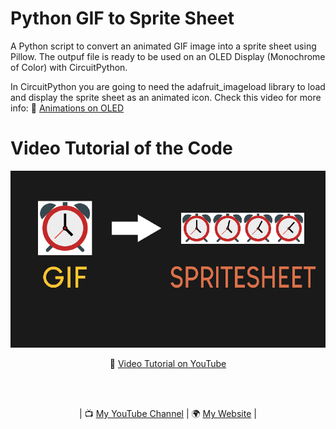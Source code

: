 # Python GIF to Sprite Sheet

A Python script to convert an animated GIF image into a sprite sheet using Pillow. The outpuf file is ready to be used on an OLED Display (Monochrome of Color) with CircuitPython.
 
 In CircuitPython you are going to need the adafruit_imageload library to load and display the sprite sheet as an animated icon. Check this video for more info: 🎥 <a href="https://youtu.be/WqyBWcjs_oY">Animations on OLED</a>

# Video Tutorial of the Code

<p align="center">
  <img src="preview.jpg" alt="" width="800">
</p>

<p align="center">
🎥 <a href="https://youtu.be/bTRD8E66Pew">Video Tutorial on YouTube</a>
</p>

<br>
<br>
<p align="center">
| 📺 <a href="https://www.youtube.com/channel/UC3ivOTE5EgpmF2DHLBmWIWg">My YouTube Channel</a>
| 🌍 <a href="http://www.educ8s.tv">My Website</a> | <br>
</p>
